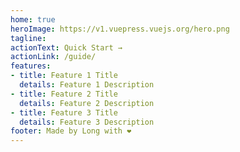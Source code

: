 ```yaml
---
home: true
heroImage: https://v1.vuepress.vuejs.org/hero.png
tagline:
actionText: Quick Start →
actionLink: /guide/
features:
- title: Feature 1 Title
  details: Feature 1 Description
- title: Feature 2 Title
  details: Feature 2 Description
- title: Feature 3 Title
  details: Feature 3 Description
footer: Made by Long with ❤️
---
```


